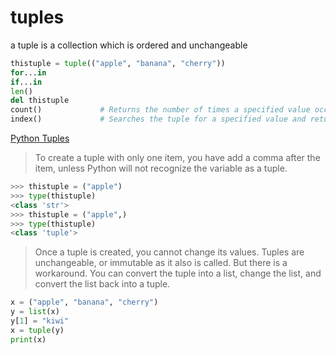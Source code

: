
# tuples

a tuple is a collection which is ordered and unchangeable

```py
thistuple = tuple(("apple", "banana", "cherry"))
for...in
if...in
len()
del thistuple
count()	            # Returns the number of times a specified value occurs in a tuple
index()	            # Searches the tuple for a specified value and returns the position of where it was found
```


[Python Tuples ](https://www.w3schools.com/python/python_tuples.asp)


>To create a tuple with only one item, you have add a comma after the item, unless Python will not recognize the variable as a tuple.
```py
>>> thistuple = ("apple")
>>> type(thistuple)
<class 'str'>
>>> thistuple = ("apple",)
>>> type(thistuple)   
<class 'tuple'>
```

>Once a tuple is created, you cannot change its values. Tuples are unchangeable, or immutable as it also is called. But there is a workaround. You can convert the tuple into a list, change the list, and convert the list back into a tuple.
```py
x = ("apple", "banana", "cherry")
y = list(x)
y[1] = "kiwi"
x = tuple(y)
print(x)
```
